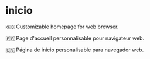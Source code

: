 # inicio

🇬🇧 Customizable homepage for web browser.

🇫🇷 Page d'accueil personnalisable pour navigateur web.

🇪🇸 Página de inicio personalisable para navegador web.
